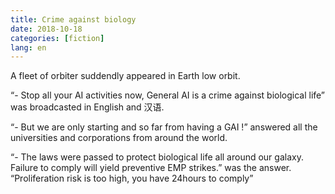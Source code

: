 ```yaml
---
title: Crime against biology
date: 2018-10-18
categories: [fiction]
lang: en
---
```


A fleet of orbiter suddendly appeared in Earth low orbit.

“- Stop all your AI activities now, General AI is a crime against biological life” was broadcasted in English and 汉语.

“- But we are only starting and so far from having a GAI !” answered all the universities and corporations from around the world.

“- The laws were passed to protect biological life all around our galaxy. Failure to comply will yield preventive EMP strikes.” was the answer. “Proliferation risk is too high, you have 24hours to comply”
